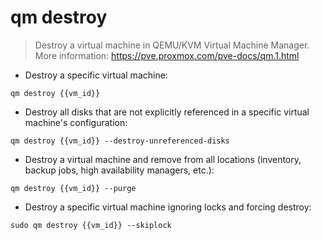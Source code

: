 # qm destroy

> Destroy a virtual machine in QEMU/KVM Virtual Machine Manager.
> More information: <https://pve.proxmox.com/pve-docs/qm.1.html>

- Destroy a specific virtual machine:

`qm destroy {{vm_id}}`

- Destroy all disks that are not explicitly referenced in a specific virtual machine's configuration:

`qm destroy {{vm_id}} --destroy-unreferenced-disks`

- Destroy a virtual machine and remove from all locations (inventory, backup jobs, high availability managers, etc.):

`qm destroy {{vm_id}} --purge`

- Destroy a specific virtual machine ignoring locks and forcing destroy:

`sudo qm destroy {{vm_id}} --skiplock`
